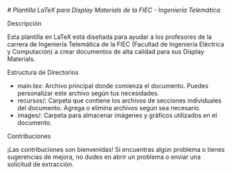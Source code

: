 <em> # Plantilla LaTeX para Display Materials de la FIEC - Ingeniería Telemática </em>

Descripción

Esta plantilla en LaTeX está diseñada para ayudar a los profesores de la carrera de Ingeniería Telemática de la FIEC (Facultad de Ingeniería Eléctrica y Computación) a crear documentos de alta calidad para sus Display Materials.

Estructura de Directorios

<ul>
<li>main.tex: Archivo principal donde comienza el documento. Puedes personalizar este archivo según tus necesidades.</li>
<li>recursos/: Carpeta que contiene los archivos de secciones individuales del documento. Agrega o elimina archivos según sea necesario.</li>
<li>images/: Carpeta para almacenar imágenes y gráficos utilizados en el documento.</li>
</ul>
Contribuciones

¡Las contribuciones son bienvenidas! Si encuentras algún problema o tienes sugerencias de mejora, no dudes en abrir un problema o enviar una solicitud de extracción.
